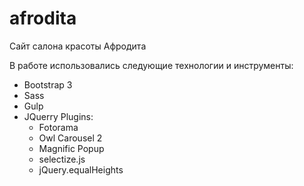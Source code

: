 # afrodita
Сайт салона красоты Афродита


В работе использовались следующие технологии и инструменты:
<ul>
	<li>Bootstrap 3</li>
	<li>Sass</li>
	<li>Gulp</li>
	<li>JQuerry Plugins:
		<ul>
			<li>Fotorama</li>
			<li>Owl Carousel 2</li>
			<li>Magnific Popup</li>
			<li>selectize.js</li>
			<li>jQuery.equalHeights</li>
		</ul>
	</li>
</ul>
